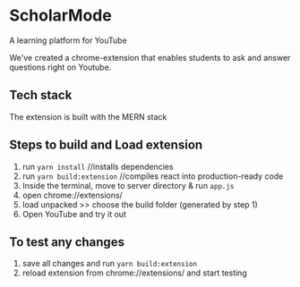 # ScholarMode
A learning platform for YouTube

We've created a chrome-extension that enables students to ask and answer questions right on Youtube.

## Tech stack
The extension is built with the MERN stack

## Steps to build and Load extension

1. run `yarn install` //installs dependencies
2. run `yarn build:extension` //compiles react into production-ready code
3. Inside the terminal, move to server directory & run `app.js`
4. open chrome://extensions/
5. load unpacked >> choose the build folder (generated by step 1)
6. Open YouTube and try it out

## To test any changes

1. save all changes and run `yarn build:extension`
2. reload extension from chrome://extensions/ and start testing
